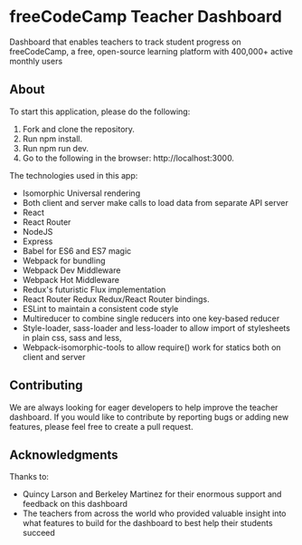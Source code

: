 # freeCodeCamp Teacher Dashboard

Dashboard that enables teachers to track student progress on freeCodeCamp, a free, open-source learning platform with 400,000+ active monthly users

## About
 
To start this application, please do the following:
1. Fork and clone the repository.
2. Run npm install.
3. Run npm run dev.
4. Go to the following in the browser: http://localhost:3000.

The technologies used in this app:
- Isomorphic Universal rendering
- Both client and server make calls to load data from separate API server
- React
- React Router
- NodeJS
- Express
- Babel for ES6 and ES7 magic
- Webpack for bundling
- Webpack Dev Middleware
- Webpack Hot Middleware
- Redux's futuristic Flux implementation
- React Router Redux Redux/React Router bindings.
- ESLint to maintain a consistent code style
- Multireducer to combine single reducers into one key-based reducer
- Style-loader, sass-loader and less-loader to allow import of stylesheets in plain css, sass and less,
- Webpack-isomorphic-tools to allow require() work for statics both on client and server

## Contributing

We are always looking for eager developers to help improve the teacher dashboard. If you would like to contribute by reporting bugs or adding new features, please feel free to create a pull request.

## Acknowledgments

Thanks to:
- Quincy Larson and Berkeley Martinez for their enormous support and feedback on this dashboard
- The teachers from across the world who provided valuable insight into what features to build for the dashboard to best help their students succeed


